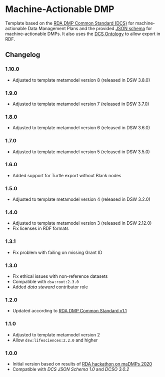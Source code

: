 # Machine-Actionable DMP

Template based on the [RDA DMP Common Standard (DCS)](https://github.com/RDA-DMP-Common/RDA-DMP-Common-Standard) for machine-actionable Data Management Plans and the provided [JSON schema](https://github.com/RDA-DMP-Common/RDA-DMP-Common-Standard/tree/master/examples/JSON/JSON-schema) for machine-actionable DMPs. It also uses the [DCS Ontology](https://github.com/RDA-DMP-Common/RDA-DMP-Common-Standard/tree/master/ontologies) to allow export in RDF.

## Changelog

### 1.10.0

- Adjusted to template metamodel version 8 (released in DSW 3.8.0)

### 1.9.0

- Adjusted to template metamodel version 7 (released in DSW 3.7.0)

### 1.8.0

- Adjusted to template metamodel version 6 (released in DSW 3.6.0)

### 1.7.0

- Adjusted to template metamodel version 5 (released in DSW 3.5.0)

### 1.6.0

- Added support for Turtle export without Blank nodes

### 1.5.0

- Adjusted to template metamodel version 4 (released in DSW 3.2.0)

### 1.4.0

- Adjusted to template metamodel version 3 (released in DSW 2.12.0)
- Fix licenses in RDF formats

### 1.3.1

- Fix problem with failing on missing Grant ID

### 1.3.0

- Fix ethical issues with non-reference datasets
- Compatible with `dsw:root:2.3.0`
- Added *data steward* contributor role

### 1.2.0

- Updated according to [RDA DMP Common Standard v1.1](https://github.com/RDA-DMP-Common/RDA-DMP-Common-Standard/releases/tag/v1.1)

### 1.1.0

- Adjusted to template metamodel version 2
- Allow `dsw:lifesciences:2.2.0` and higher

### 1.0.0

- Initial version based on results of [RDA hackathon on maDMPs 2020](https://rda-dmp-common.github.io/hackathon-2020/)
- Compatible with *DCS JSON Schema 1.0* and *DCSO 3.0.2*
